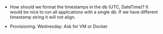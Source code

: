   * How should we format the timestamps in the db (UTC, DateTime)? It would be nice to run all applications with a single db. If we have different timestamp string it will not align. 

  * Provisioning. Wednesday: Ask for VM or Docker
